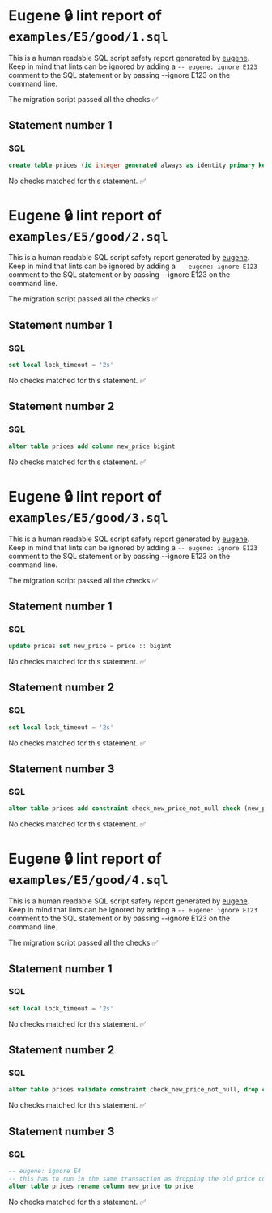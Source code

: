 # Eugene 🔒 lint report of `examples/E5/good/1.sql`

This is a human readable SQL script safety report generated by [eugene](https://github.com/kaaveland/eugene). Keep in mind that lints can be ignored by adding a `-- eugene: ignore E123` comment to the SQL statement or by passing --ignore E123 on the command line.

The migration script passed all the checks ✅

## Statement number 1

### SQL

```sql
create table prices (id integer generated always as identity primary key, price int not null)
```

No checks matched for this statement. ✅


# Eugene 🔒 lint report of `examples/E5/good/2.sql`

This is a human readable SQL script safety report generated by [eugene](https://github.com/kaaveland/eugene). Keep in mind that lints can be ignored by adding a `-- eugene: ignore E123` comment to the SQL statement or by passing --ignore E123 on the command line.

The migration script passed all the checks ✅

## Statement number 1

### SQL

```sql
set local lock_timeout = '2s'
```

No checks matched for this statement. ✅

## Statement number 2

### SQL

```sql
alter table prices add column new_price bigint
```

No checks matched for this statement. ✅


# Eugene 🔒 lint report of `examples/E5/good/3.sql`

This is a human readable SQL script safety report generated by [eugene](https://github.com/kaaveland/eugene). Keep in mind that lints can be ignored by adding a `-- eugene: ignore E123` comment to the SQL statement or by passing --ignore E123 on the command line.

The migration script passed all the checks ✅

## Statement number 1

### SQL

```sql
update prices set new_price = price :: bigint
```

No checks matched for this statement. ✅

## Statement number 2

### SQL

```sql
set local lock_timeout = '2s'
```

No checks matched for this statement. ✅

## Statement number 3

### SQL

```sql
alter table prices add constraint check_new_price_not_null check (new_price is not null) not valid
```

No checks matched for this statement. ✅


# Eugene 🔒 lint report of `examples/E5/good/4.sql`

This is a human readable SQL script safety report generated by [eugene](https://github.com/kaaveland/eugene). Keep in mind that lints can be ignored by adding a `-- eugene: ignore E123` comment to the SQL statement or by passing --ignore E123 on the command line.

The migration script passed all the checks ✅

## Statement number 1

### SQL

```sql
set local lock_timeout = '2s'
```

No checks matched for this statement. ✅

## Statement number 2

### SQL

```sql
alter table prices validate constraint check_new_price_not_null, drop column price
```

No checks matched for this statement. ✅

## Statement number 3

### SQL

```sql
-- eugene: ignore E4
-- this has to run in the same transaction as dropping the old price column
alter table prices rename column new_price to price
```

No checks matched for this statement. ✅


